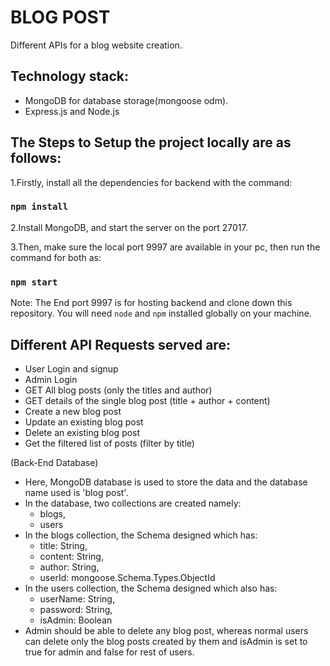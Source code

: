 # BLOG POST
Different APIs for a blog website creation.

## Technology stack:
 - MongoDB for database storage(mongoose odm).
 - Express.js and Node.js
 
## The Steps to Setup the project locally are as follows:

1.Firstly, install all the dependencies for backend with the command:
  ### `npm install`
2.Install MongoDB, and start the server on the port 27017.

3.Then, make sure the local port 9997 are available in your pc, then run the command for both as:
  ### `npm start`
Note: The End port 9997 is for hosting backend and clone down this repository. You will need `node` and `npm` installed globally on your machine.

## Different API Requests served are:
  - User Login and signup
  - Admin Login
  - GET All blog posts (only the titles and author)
  - GET details of the single blog post (title + author + content)   
  - Create a new blog post
  - Update an existing blog post
  - Delete an existing blog post
  - Get the filtered list of posts (filter by title)

(Back-End Database)
   - Here, MongoDB database is used to store the data and the database name used is 'blog post'.
   - In the database, two collections are created namely:
     - blogs,
     - users
   - In the blogs collection, the Schema designed which has:
      - title: String,
      - content: String,
      - author: String,
      - userId: mongoose.Schema.Types.ObjectId
   - In the users collection, the Schema designed which also has:
      - userName: String,
      - password: String,
      - isAdmin: Boolean
   - Admin should be able to delete any blog post, whereas normal users can delete only the blog posts created by them and isAdmin is set to true for admin and false for rest of users.
